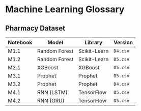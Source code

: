 # Machine Learning Glossary

## Pharmacy Dataset

| Notebook  | Model          | Library         |Version  |
|-----------|----------------|-----------------|---------|
| M1.1      | Random Forest  | Scikit-Learn    | `D4.csv`|
| M1.2      | Random Forest  | Scikit-Learn    | `D5.csv`|
| M2.1      | XGBoost        | XGBoost         | `D5.csv`|
| M3.1      | Prophet        | Prophet         | `D5.csv`|
| M3.2      | Prophet        | Prophet         | `D4.csv`|
| M4.1      | RNN (LSTM)     | TensorFlow      | `D5.csv`|
| M4.2      | RNN (GRU)      | TensorFlow      | `D5.csv`|

